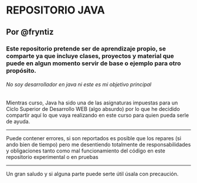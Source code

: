 # REPOSITORIO JAVA
## Por @fryntiz
### Este repositorio pretende ser de aprendizaje propio, se comparte ya que incluye clases, proyectos y material que puede en algun momento servir de base o ejemplo para otro propósito.

###### No soy desarrollador en java ni este es mi objetivo principal

Mientras curso, Java ha sido una de las asignaturas impuestas para un Ciclo Superior de Desarrollo WEB (algo absurdo) por lo que he decidido compartir aquí lo que vaya realizando en este curso para quien pueda serle de ayuda.

- - -

Puede contener errores, si son reportados es posible que los repares (si ando bien de tiempo) pero me desentiendo totalmente de responsabilidades y obligaciones tanto como mal funcionamiento del código en este repositorio experimental o en pruebas

- - -

Un gran saludo y si alguna parte puede serte útil úsala con precaución.
